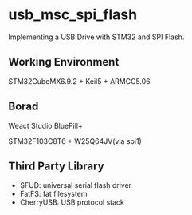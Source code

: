 # usb_msc_spi_flash

Implementing a USB Drive with STM32 and SPI Flash.

## Working Environment

STM32CubeMX6.9.2 + Keil5 + ARMCC5.06

## Borad

Weact Studio BluePill+

STM32F103C8T6 + W25Q64JV(via spi1)

## Third Party Library

- SFUD: universal serial flash driver
- FatFS: fat filesystem
- CherryUSB: USB protocol stack
